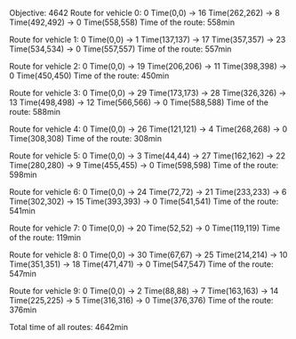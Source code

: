 Objective: 4642
Route for vehicle 0:
0 Time(0,0) -> 16 Time(262,262) -> 8 Time(492,492) -> 0 Time(558,558)
Time of the route: 558min

Route for vehicle 1:
0 Time(0,0) -> 1 Time(137,137) -> 17 Time(357,357) -> 23 Time(534,534) -> 0 Time(557,557)
Time of the route: 557min

Route for vehicle 2:
0 Time(0,0) -> 19 Time(206,206) -> 11 Time(398,398) -> 0 Time(450,450)
Time of the route: 450min

Route for vehicle 3:
0 Time(0,0) -> 29 Time(173,173) -> 28 Time(326,326) -> 13 Time(498,498) -> 12 Time(566,566) -> 0 Time(588,588)
Time of the route: 588min

Route for vehicle 4:
0 Time(0,0) -> 26 Time(121,121) -> 4 Time(268,268) -> 0 Time(308,308)
Time of the route: 308min

Route for vehicle 5:
0 Time(0,0) -> 3 Time(44,44) -> 27 Time(162,162) -> 22 Time(280,280) -> 9 Time(455,455) -> 0 Time(598,598)
Time of the route: 598min

Route for vehicle 6:
0 Time(0,0) -> 24 Time(72,72) -> 21 Time(233,233) -> 6 Time(302,302) -> 15 Time(393,393) -> 0 Time(541,541)
Time of the route: 541min

Route for vehicle 7:
0 Time(0,0) -> 20 Time(52,52) -> 0 Time(119,119)
Time of the route: 119min

Route for vehicle 8:
0 Time(0,0) -> 30 Time(67,67) -> 25 Time(214,214) -> 10 Time(351,351) -> 18 Time(471,471) -> 0 Time(547,547)
Time of the route: 547min

Route for vehicle 9:
0 Time(0,0) -> 2 Time(88,88) -> 7 Time(163,163) -> 14 Time(225,225) -> 5 Time(316,316) -> 0 Time(376,376)
Time of the route: 376min

Total time of all routes: 4642min